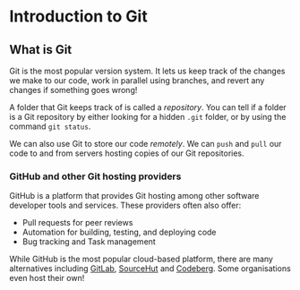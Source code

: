 # Introduction to Git

## What is Git

Git is the most popular version system. It lets us keep track of the changes we
make to our code, work in parallel using branches, and revert any changes if
something goes wrong!

A folder that Git keeps track of is called a _repository_. You can tell if a
folder is a Git repository by either looking for a hidden `.git` folder, or by
using the command `git status`.

We can also use Git to store our code _remotely_. We can `push` and `pull` our
code to and from servers hosting copies of our Git repositories.

### GitHub and other Git hosting providers

GitHub is a platform that provides Git hosting among other software developer
tools and services. These providers often also offer:

- Pull requests for peer reviews
- Automation for building, testing, and deploying code
- Bug tracking and Task management

While GitHub is the most popular cloud-based platform, there are many
alternatives including [GitLab](https://gitlab.com),
[SourceHut](https://sourcehut.org) and [Codeberg](https://codeberg.org). Some
organisations even host their own!
